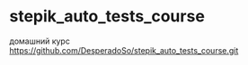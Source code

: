 # stepik_auto_tests_course
домашний курс https://github.com/DesperadoSo/stepik_auto_tests_course.git
